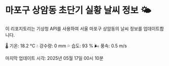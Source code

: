 
# 마포구 상암동 초단기 실황 날씨 정보 🌤️

이 리포지토리는 기상청 API를 사용하여 서울 마포구 상암동의 날씨 정보를 업데이트합니다. 

🌡️ 기온: 18.2 ℃
💧 강수량: 0 mm
💦 습도: 93 %
🌬️ 풍속: 0.5 m/s

마지막 업데이트 시각: 2025년 05월 17일 00시 10분    
